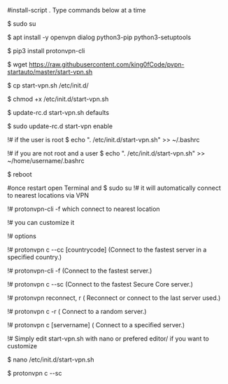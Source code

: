 #install-script . Type commands below at a time

$ sudo su 

$ apt install -y openvpn dialog python3-pip python3-setuptools

$ pip3 install protonvpn-cli

$ wget https://raw.githubusercontent.com/king0fCode/pvpn-startauto/master/start-vpn.sh

$ cp start-vpn.sh /etc/init.d/

$ chmod +x /etc/init.d/start-vpn.sh

$ update-rc.d start-vpn.sh defaults

$ sudo update-rc.d start-vpn enable

!# if the user is root
$ echo ". /etc/init.d/start-vpn.sh" >> ~/.bashrc

!# if you are not root and a user 
$ echo ". /etc/init.d/start-vpn.sh" >> ~/home/username/.bashrc

$ reboot


#once restart open Terminal and 
$ sudo su
!# it will automatically connect to nearest locations via VPN

!#  protonvpn-cli -f which connect to nearest location

!# you can customize it 

!# options 

!# protonvpn c --cc [countrycode]	 (Connect to the fastest server in a specified country.)

!# protonvpn-cli -f           (Connect to the fastest server.)

!# protonvpn c --sc	         (Connect to the fastest Secure Core server.)

!# protonvpn reconnect, r	 ( Reconnect or connect to the last server used.)

!# protonvpn c -r	         ( Connect to a random server.)

!# protonvpn c [servername]	 ( Connect to a specified server.)

!# Simply edit  start-vpn.sh with nano or prefered editor/ if you want to customize

$ nano /etc/init.d/start-vpn.sh 

$ protonvpn c --sc	
